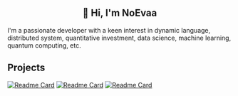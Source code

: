 <h2 align="center">👋 Hi, I'm NoEvaa</h2>

I'm a passionate developer with a keen interest in dynamic language, distributed system, 
quantitative investment, data science, machine learning, quantum computing, etc.

## Projects

[![Readme Card](https://github-readme-stats.vercel.app/api/pin/?username=NoEvaa&repo=Aystl)](https://github.com/NoEvaa/Aystl)
[![Readme Card](https://github-readme-stats.vercel.app/api/pin/?username=NoEvaa&repo=AyMemMapping)](https://github.com/NoEvaa/AyMemMapping)
[![Readme Card](https://github-readme-stats.vercel.app/api/pin/?username=NoEvaa&repo=AyTest-Mini)](https://github.com/NoEvaa/AyTest-Mini)

